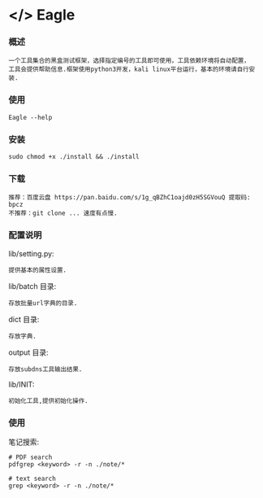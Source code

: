 # </> Eagle


### 概述
    一个工具集合的黑盒测试框架，选择指定编号的工具即可使用，工具依赖环境将自动配置，
    工具会提供帮助信息.框架使用python3开发，kali linux平台运行，基本的环境请自行安装.


### 使用
    Eagle --help


### 安装
    sudo chmod +x ./install && ./install


### 下载
    推荐：百度云盘 https://pan.baidu.com/s/1g_qBZhC1oajd0zH5SGVouQ 提取码: bpcz
    不推荐：git clone ... 速度有点慢.

### 配置说明

lib/setting.py:
    
    提供基本的属性设置.

lib/batch 目录:

    存放批量url字典的目录.

dict 目录:

    存放字典.

output 目录:

    存放subdns工具输出结果.

lib/INIT:

    初始化工具,提供初始化操作.

### 使用

笔记搜索:
    
    # PDF search
    pdfgrep <keyword> -r -n ./note/*
    
    # text search
    grep <keyword> -r -n ./note/*







